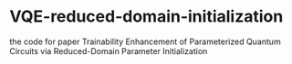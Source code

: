 # VQE-reduced-domain-initialization
the code for paper Trainability Enhancement of Parameterized Quantum Circuits via Reduced-Domain Parameter Initialization
